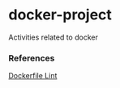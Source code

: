 # docker-project
Activities related to docker


### References
[Dockerfile Lint](https://github.com/hadolint/hadolint)
